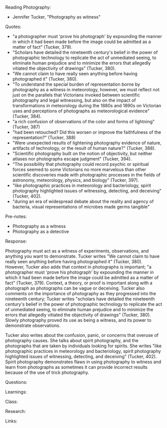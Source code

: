 Reading Photography:

- Jennifer Tucker, "Photography as witness"

Quotes:

- "a photographer must 'prove his photograph' by expounding the manner in which it had been made before the image could be admitted as a matter of fact" (Tucker, 379).
- "Scholars have detailed the nineteenth century's belief in the power of photographic technology to replicate the act of unmediated seeing, to eliminate human prejudice and to minimize the errors that allegedly vitiated the objectivity of drawings" (Tucker, 380).
- "We cannot claim to have really seen anything before having photographed it" (Tucker, 380).
- "To understand the special burden of representation borne by photography as a witness in meteorology, however, we must reflect not just on the parallels that Victorians invoked between scientific photography and legal witnessing, but also on the impact of transformations in meteorology during the 1880s and 1890s on Victorian uses and perceptions of photographs as meteorological evidence" (Tucker, 384).
- "a rich confusion of observations of the color and forms of lightning" (Tucker, 387)
- "had been retouched? Did this worsen or improve the faithfulness of the representation?" (Tucker, 388)
- "Were unexpected results of lightening photography evidence of nature, artifacts of technology, or the result of human nature?" (Tucker, 388).
- "Scientific photography built on the notion of objectivity, but neither atlases nor photographs escape judgment" (Tucker, 394).
- "The possibility that photography could record psychic or spiritual forces seemed to some Victorians no more marvelous than other scientific discoveries made with photographic processes in the fields of astronomy, meteorology, physics, and biology" (Tucker, 397).
- "like photographic practices in meteorology and bacteriology, spirit photography highlighted issues of witnessing, detecting, and deceiving" (Tucker, 402).
- "during an era of widespread debate about the reality and agency of bacteria, visual representations of microbes made germs tangible"

Pre-notes:

- Photography as a witness
- Photography as a detective

Response:

Photography must act as a witness of experiments, observations, and anything you want to demonstrate. Tucker writes "We cannot claim to have really seen anything before having photographed it" (Tucker, 380). However, Tucker also adds that context in photographs is important; "a photographer must 'prove his photograph' by expounding the manner in which it had been made before the image could be admitted as a matter of fact" (Tucker, 379). Context, a theory, or proof is important along with a photograph as photographs can be vague or deceiving. Tucker also comments on the importance of photography as they progressed into the nineteenth century; Tucker writes "scholars have detailed the nineteenth century's belief in the power of photographic technology to replicate the act of unmediated seeing, to eliminate human prejudice and to minimize the errors that allegedly vitiated the objectivity of drawings" (Tucker, 380). Slowly photography proved its use as being a witness, and its power to demonstrate observations.

Tucker also writes about the confusion, panic, or concerns that overuse of photography causes. She talks about spirit photography, and the photographs that are taken by individuals looking for spirits. She writes "like photographic practices in meteorology and bacteriology, spirit photography highlighted issues of witnessing, detecting, and deceiving" (Tucker, 402). Spirit photography demonstrates flaws in using photography to witness and learn from photographs as sometimes it can provide incorrect results because of the use of trick photography.

Questions:

Learnings:

Class:

Research:

Links:
